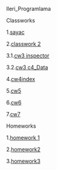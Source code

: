 Ileri_Programlama

Classworks

1.[sayac](https://ahmetihsansavas.github.io/Ileri_Programlama/Empty%20page.html)

2.[classwork 2](https://ahmetihsansavas.github.io/Ileri_Programlama/ArrayOdev.html)

3.1.[cw3 inspector](https://ahmetihsansavas.github.io/Ileri_Programlama/inspector.html)

3.2.[cw3 c4_Data](https://ahmetihsansavas.github.io/Ileri_Programlama/c4_data.html)

4.[cw4index](https://ahmetihsansavas.github.io/Ileri_Programlama/cw4index.html)

5.[cw5](https://ahmetihsansavas.github.io/Ileri_Programlama/cw5.html)

6.[cw6](https://ahmetihsansavas.github.io/Ileri_Programlama/cw6.html)

7.[cw7](https://ahmetihsansavas.github.io/Ileri_Programlama/cw7/cw7.html)

Homeworks

1.[homework 1](https://ahmetihsansavas.github.io/Ileri_Programlama/Homework1.html)

2.[homework2](https://ahmetihsansavas.github.io/Ileri_Programlama/HW2/odev.html)

3.[homework3](https://ahmetihsansavas.github.io/Ileri_Programlama/hw3/man.html)
